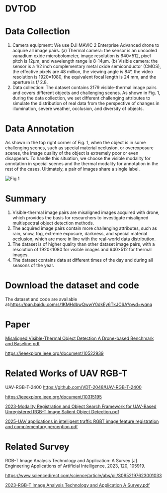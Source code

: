 # DVTOD
# Data Collection

1)	Camera equipment: We use DJI MAVIC 2 Enterprise Advanced drone to acquire all image pairs. (a) Thermal camera: the sensor is an uncooled vanadium oxide microbolometer, image resolution is 640×512, pixel pitch is 12μm, and wavelength range is 8-14μm. (b) Visible camera: the sensor is a 1/2 inch complementary metal oxide semiconductor (CMOS), the effective pixels are 48 million, the viewing angle is 84°, the video resolution is 1920×1080, the equivalent focal length is 24 mm, and the aperture is f/ 2.8. 
2)	Data collection: The dataset contains 2179 visible-thermal image pairs and covers different objects and challenging scenes. As shown in Fig. 1, during the data collection, we set different challenging attributes to simulate the distribution of real data from the perspective of changes in illumination, severe weather, occlusion, and diversity of objects.

# Data Annotation

As shown in the top right corner of Fig. 1, when the object is in some challenging scenes, such as special material occlusion, or overexposure scenes, the image quality of the object is extremely poor or even disappears. To handle this situation, we choose the visible modality for annotation in special scenes and the thermal modality for annotation in the rest of the cases. Ultimately, a pair of images share a single label.

![Fig 1](https://github.com/VDT-2048/DVTOD/assets/101933818/2c4e2a87-4de6-48fa-88f0-c0fb40d04cfb)


# Summary

1) Visible-thermal image pairs are misaligned images acquired with drone, which provides the basis for researchers to investigate misaligned multispectral object detection methods.
2) The acquired image pairs contain more challenging attributes, such as rain, snow, fog, extreme exposure, darkness, and special material occlusion, which are more in line with the real-world data distribution.
3) The dataset is of higher quality than other dataset image pairs, with a resolution of 1920×1080 for visible images and 640×512 for thermal images. 
4) The dataset contains data at different times of the day and during all seasons of the year.

# Download the dataset and code

The dataset and code are available at:https://pan.baidu.com/s/1KMHdbwQwwY0dkEy6TkJC6A?pwd=wqnq 


# Paper
[Misaligned Visible-Thermal Object Detection A Drone-based Benchmark and Baseline.pdf](https://github.com/VDT-2048/DVTOD/files/15361460/Misaligned.Visible-Thermal.Object.Detection.A.Drone-based.Benchmark.and.Baseline.pdf)

https://ieeexplore.ieee.org/document/10522939

# Related Works of UAV RGB-T 
UAV-RGB-T-2400 https://github.com/VDT-2048/UAV-RGB-T-2400

https://ieeexplore.ieee.org/document/10315195

[2023-Modality Registration and Object Search Framework for UAV-Based Unregistered RGB-T Image Salient Object Detection.pdf](https://github.com/VDT-2048/DVTOD/files/15361992/2023-Modality.Registration.and.Object.Search.Framework.for.UAV-Based.Unregistered.RGB-T.Image.Salient.Object.Detection.pdf)

[2025-UAV applications in intelligent traffic RGBT image feature registration and complementary perception.pdf](https://github.com/user-attachments/files/18062868/2025-UAV.applications.in.intelligent.traffic.RGBT.image.feature.registration.and.complementary.perception.pdf)


# Related Survey
RGB-T Image Analysis Technology and Application: A Survey [J]. Engineering Applications of Artificial Intelligence, 2023, 120, 105919. 

https://www.sciencedirect.com/science/article/abs/pii/S0952197623001033

[2023-RGB-T Image Analysis Technology and Application A Survey.pdf](https://github.com/VDT-2048/DVTOD/files/15362195/2023-RGB-T.Image.Analysis.Technology.and.Application.A.Survey.pdf)


